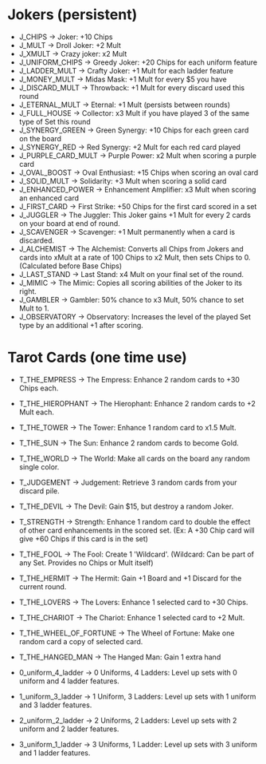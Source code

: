 # Jokers (persistent)
- J_CHIPS -> Joker: +10 Chips
- J_MULT -> Droll Joker: +2 Mult
- J_XMULT -> Crazy joker: x2 Mult
- J_UNIFORM_CHIPS -> Greedy Joker: +20 Chips for each uniform feature
- J_LADDER_MULT -> Crafty Joker: +1 Mult for each ladder feature
- J_MONEY_MULT -> Midas Mask: +1 Mult for every $5 you have
- J_DISCARD_MULT -> Throwback: +1 Mult for every discard used this round
- J_ETERNAL_MULT -> Eternal: +1 Mult (persists between rounds)
- J_FULL_HOUSE -> Collector: x3 Mult if you have played 3 of the same type of Set this round
- J_SYNERGY_GREEN -> Green Synergy: +10 Chips for each green card on the board
- J_SYNERGY_RED -> Red Synergy: +2 Mult for each red card played
- J_PURPLE_CARD_MULT -> Purple Power: x2 Mult when scoring a purple card
- J_OVAL_BOOST -> Oval Enthusiast: +15 Chips when scoring an oval card
- J_SOLID_MULT -> Solidarity: +3 Mult when scoring a solid card
- J_ENHANCED_POWER -> Enhancement Amplifier: x3 Mult when scoring an enhanced card
- J_FIRST_CARD -> First Strike: +50 Chips for the first card scored in a set
- J_JUGGLER -> The Juggler: This Joker gains +1 Mult for every 2 cards on your board at end of round.
- J_SCAVENGER -> Scavenger: +1 Mult permanently when a card is discarded.
- J_ALCHEMIST -> The Alchemist: Converts all Chips from Jokers and cards into xMult at a rate of 100 Chips to x2 Mult, then sets Chips to 0. (Calculated before Base Chips)
- J_LAST_STAND -> Last Stand: x4 Mult on your final set of the round.
- J_MIMIC -> The Mimic: Copies all scoring abilities of the Joker to its right.
- J_GAMBLER -> Gambler: 50% chance to x3 Mult, 50% chance to set Mult to 1.
- J_OBSERVATORY -> Observatory: Increases the level of the played Set type by an additional +1 after scoring.

# Tarot Cards (one time use)
- T_THE_EMPRESS -> The Empress: Enhance 2 random cards to +30 Chips each.
- T_THE_HIEROPHANT -> The Hierophant: Enhance 2 random cards to +2 Mult each.
- T_THE_TOWER -> The Tower: Enhance 1 random card to x1.5 Mult.
- T_THE_SUN -> The Sun: Enhance 2 random cards to become Gold.
- T_THE_WORLD -> The World: Make all cards on the board any random single color.
- T_JUDGEMENT -> Judgement: Retrieve 3 random cards from your discard pile.
- T_THE_DEVIL -> The Devil: Gain $15, but destroy a random Joker.
- T_STRENGTH -> Strength: Enhance 1 random card to double the effect of other card enhancements in the scored set. (Ex: A +30 Chip card will give +60 Chips if this card is in the set)
- T_THE_FOOL -> The Fool: Create 1 'Wildcard'. (Wildcard: Can be part of any Set. Provides no Chips or Mult itself)
- T_THE_HERMIT -> The Hermit: Gain +1 Board and +1 Discard for the current round.
- T_THE_LOVERS -> The Lovers: Enhance 1 selected card to +30 Chips.
- T_THE_CHARIOT -> The Chariot: Enhance 1 selected card to +2 Mult.
- T_THE_WHEEL_OF_FORTUNE -> The Wheel of Fortune: Make one random card a copy of selected card.
- T_THE_HANGED_MAN -> The Hanged Man: Gain 1 extra hand

- 0_uniform_4_ladder -> 0 Uniforms, 4 Ladders: Level up sets with 0 uniform and 4 ladder features.
- 1_uniform_3_ladder -> 1 Uniform, 3 Ladders: Level up sets with 1 uniform and 3 ladder features.
- 2_uniform_2_ladder -> 2 Uniforms, 2 Ladders: Level up sets with 2 uniform and 2 ladder features.
- 3_uniform_1_ladder -> 3 Uniforms, 1 Ladder: Level up sets with 3 uniform and 1 ladder features.
